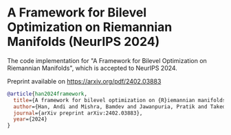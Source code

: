 # A Framework for Bilevel Optimization on Riemannian Manifolds (NeurIPS 2024)
The code implementation for "A Framework for Bilevel Optimization on Riemannian Manifolds", which is accepted to NeurIPS 2024.

Preprint available on https://arxiv.org/pdf/2402.03883
```bibtex
@article{han2024framework,
  title={A framework for bilevel optimization on {R}iemannian manifolds},
  author={Han, Andi and Mishra, Bamdev and Jawanpuria, Pratik and Takeda, Akiko},
  journal={arXiv preprint arXiv:2402.03883},
  year={2024}
}
```
